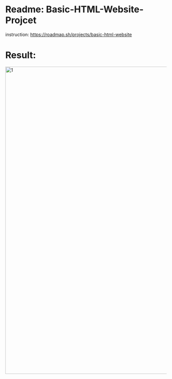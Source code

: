 # Readme: Basic-HTML-Website-Projcet
instruction: https://roadmap.sh/projects/basic-html-website
# Result:
<img width="1567" height="960" alt="1" src="https://github.com/user-attachments/assets/3fb8b804-2fd0-4ea4-8bc0-c3b1f6e7cedd" />
